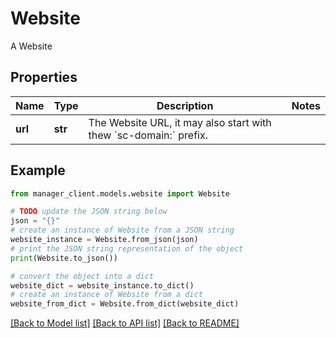# Website

A Website

## Properties

Name | Type | Description | Notes
------------ | ------------- | ------------- | -------------
**url** | **str** | The Website URL, it may also start with thew &#x60;sc-domain:&#x60; prefix. | 

## Example

```python
from manager_client.models.website import Website

# TODO update the JSON string below
json = "{}"
# create an instance of Website from a JSON string
website_instance = Website.from_json(json)
# print the JSON string representation of the object
print(Website.to_json())

# convert the object into a dict
website_dict = website_instance.to_dict()
# create an instance of Website from a dict
website_from_dict = Website.from_dict(website_dict)
```
[[Back to Model list]](../README.md#documentation-for-models) [[Back to API list]](../README.md#documentation-for-api-endpoints) [[Back to README]](../README.md)


